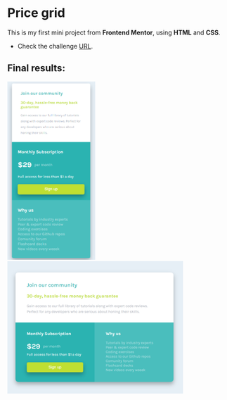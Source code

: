 # Price grid

This is my first mini project from **Frontend Mentor**, using **HTML** and **CSS**.

* Check the challenge [URL](https://www.frontendmentor.io/challenges/single-price-grid-component-5ce41129d0ff452fec5abbbc).

## Final results:

<div>
  <img src="https://raw.githubusercontent.com/anacrispee/price-grid/main/images/mobile-version.png" alt="Mobile version" width="200px">
  <img src="https://raw.githubusercontent.com/anacrispee/price-grid/main/images/desktop-version.png" alt="Desktop version" width="400px">
</div>
